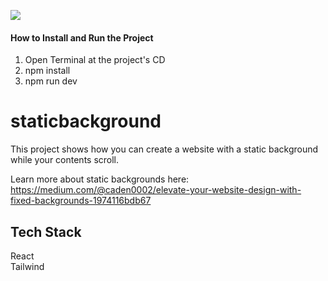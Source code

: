 ![](https://github.com/Caden0002/staticbackground/blob/main/staticgif.gif)
#### How to Install and Run the Project ####
1. Open Terminal at the project's CD<br />
2. npm install<br />
3. npm run dev<br />

# staticbackground
This project shows how you can create a website with a static background while your contents scroll. <br />

Learn more about static backgrounds here:<br />
https://medium.com/@caden0002/elevate-your-website-design-with-fixed-backgrounds-1974116bdb67
## Tech Stack ##
React<br />
Tailwind<br />

